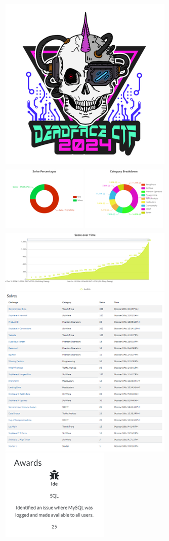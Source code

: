 ![image](https://github.com/thredeisacoder/CTF-Write-ups/blob/main/DEADFACE_CTF_2024/imgs/logo_deadface_ctf_2024.png)
<p float="left">
  <img src="./imgs/Solve Percentages.png" alt="Hình 1" width="49%" />
  <img src="./imgs/Category Breakdown.png" alt="Hình 2" width="49%" />
</p>
<img src="./imgs/Score over Time.png">
<img src="./imgs/solve_time.png">
<img src="./imgs/award.png">
